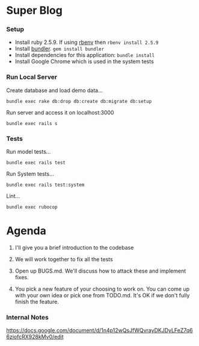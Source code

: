# Super Blog

### Setup

* Install ruby 2.5.9.  If using [rbenv](https://github.com/rbenv/rbenv) then `rbenv install 2.5.9`
* Install [bundler](https://bundler.io/). `gem install bundler`
* Install dependencies for this application: `bundle install`
* Install Google Chrome which is used in the system tests


### Run Local Server

Create database and load demo data...
```
bundle exec rake db:drop db:create db:migrate db:setup
```

Run server and access it on localhost:3000

```
bundle exec rails s
```


### Tests

Run model tests...
```
bundle exec rails test
```

Run System tests...
```
bundle exec rails test:system
```

Lint...
```
bundle exec rubocop
```


# Agenda

1) I'll give you a brief introduction to the codebase

2) We will work together to fix all the tests

3) Open up BUGS.md.  We'll discuss how to attack these and implement fixes.

4) You pick a new feature of your choosing to work on.  You can come up with your own idea or pick one from TODO.md.  It's OK if we don't fully finish the feature.



### Internal Notes

https://docs.google.com/document/d/1n4p12wQsJfWQvrayDKJDyLFeZ7q66ziofcRX928kMv0/edit
